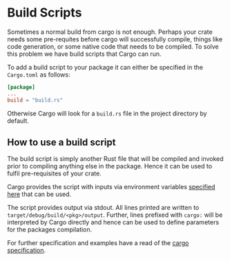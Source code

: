 # Build Scripts

Sometimes a normal build from cargo is not enough. Perhaps your crate needs some
pre-requites before cargo will successfully compile, things like code
generation, or some native code that needs to be compiled. To solve this problem
we have build scripts that Cargo can run.

To add a build script to your package it can either be specified in the
`Cargo.toml` as follows:

```toml
[package]
...
build = "build.rs"
```

Otherwise Cargo will look for a `build.rs` file in the project directory by
default.

## How to use a build script

The build script is simply another Rust file that will be compiled and invoked
prior to compiling anything else in the package. Hence it can be used to fulfil
pre-requisites of your crate.

Cargo provides the script with inputs via environment variables [specified
here] that can be used.

The script provides output via stdout. All lines printed are written to
`target/debug/build/<pkg>/output`. Further, lines prefixed with `cargo:` will be
interpreted by Cargo directly and hence can be used to define parameters for the
packages compilation.

For further specification and examples have a read of the [cargo specification].

[specified here]: https://doc.rust-lang.org/cargo/reference/environment-variables.html#environment-variables-cargo-sets-for-build-scripts

[cargo specification]: https://doc.rust-lang.org/cargo/reference/build-scripts.html